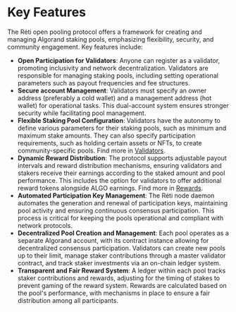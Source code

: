 # Key Features

The Réti open pooling protocol offers a framework for creating and managing Algorand staking pools, emphasizing flexibility, security, and community engagement. Key features include:

* **Open Participation for Validators**: Anyone can register as a validator, promoting inclusivity and network decentralization. Validators are responsible for managing staking pools, including setting operational parameters such as payout frequencies and fee structures.
* **Secure account Management**: Validators must specify an owner address (preferably a cold wallet) and a management address (hot wallet) for operational tasks. This dual-account system ensures stronger security while facilitating pool management.
* **Flexible Staking Pool Configuration**: Validators have the autonomy to define various parameters for their staking pools, such as minimum and maximum stake amounts. They can also specify participation requirements, such as holding certain assets or NFTs, to create community-specific pools. Find more in [Validators](../core-concepts/validators.md).
* **Dynamic Reward Distribution**: The protocol supports adjustable payout intervals and reward distribution mechanisms, ensuring validators and stakers receive their earnings according to the staked amount and pool performance. This includes the option for validators to offer additional reward tokens alongside ALGO earnings. Find more in [Rewards](../core-concepts/rewards.md).
* **Automated Participation Key Management**: The Réti node daemon automates the generation and renewal of participation keys, maintaining pool activity and ensuring continuous consensus participation. This process is critical for keeping the pools operational and compliant with network protocols.
* **Decentralized Pool Creation and Management**: Each pool operates as a separate Algorand account, with its contract instance allowing for decentralized consensus participation. Validators can create new pools up to their limit, manage staker contributions through a master validator contract, and track staker investments via an on-chain ledger system.
* **Transparent and Fair Reward System**: A ledger within each pool tracks staker contributions and rewards, adjusting for the timing of stakes to prevent gaming of the reward system. Rewards are calculated based on the pool's performance, with mechanisms in place to ensure a fair distribution among all participants.
